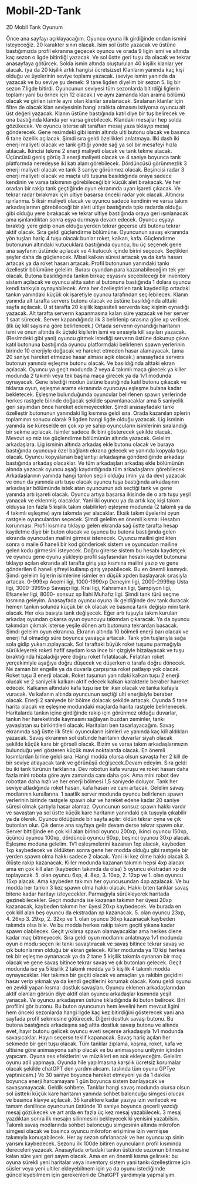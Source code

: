 # Mobil-2D-Tank
 2D Mobil Tank Oyunum



Önce ana sayfayı açıklayacağım.
Oyuncu oyuna ilk girdiğinde ondan ismini isteyeceğiz. 20 karakter sınırı olacak. Isim sol üstte yazacak ve üstüne bastığımızda profil ekranına geçecek oyuncu ve orada 9 ligin ismi ve altında kaç sezon o ligde bitirdiği yazacak. Ve sol üstte geri tuşu da olacak ve tekrar anasayfaya götürcek. Solda ismin altında oluşturulan 40 kişilik klanlar yer alacak. (ya da 20 kişilik artık hangisi ücretsizse) Klanların yanında kaç kişi olduğu ve üyelerinin seviye toplamı yazacak. (seviye ismin yanında da yazacak ve bu seviye şu demek: 9 tane ligden diyelim bir sezon 5. lig bir sezon 7.ligde bitirdi. Oyuncunun seviyesi tüm sezonlarda bitirdiği liglerin toplamı yani bu örnek için 12 olacak.) ve aynı zamanda klan arama bölümü olacak ve girilen isimle aynı olan klanlar sıralanacak. Sıralanan klanlar için filtre de olacak klan seviyesinin hangi aralıkta olmasını istiyorsa oyuncu alt üst değeri yazacak. Klanın üstüne bastığında katıl diye bir tuş belirecek ve ona bastığında klanda yer varsa girebilecek. Klandaki mesajlar hep solda gözükecek. Ve oyuncu isterse alt taraftan mesaj yaza tıklayıp mesaj gönderecek. Gene resimdeki gibi ismin altında ulti butonu olacak ve basınca 6 tane özellik açılacak. Şimdi sıra geldi özellikleri anlatmaya. Ilki dash iki enerji maliyeti olacak ve tank gittiği yönde sağ ya sol bir mesafeyi hızla atılacak. Ikincisi tekme 2 enerji maliyeti olacak ve tank tekme atacak. Üçüncüsü geniş görüş 3 enerji maliyeti olacak ve 4 saniye boyunca tank platformda neredeyse iki katı alanı görebilecek. Dördüncüsü görünmezlik 3 enerji maliyeti olacak ve tank 3 saniye görünmez olacak. Beşincisi radar 3 enerji maliyeti olacak ve maçta ulti tuşuna basıldığında oraya sadece kendinin ve varsa takımının görebileceği bir küçük alet bırakacak. Ve her oradan bir rakip tank geçtiğinde oyun ekranında uyarı işareti çıkacak. Ve tekrar radar bırakmak için ultiye basarsa önceki radar yok olacak. Altıncısı ışınlanma. 5 iksir maliyeti olacak ve oyuncu sadece kendinin ve varsa takım arkadaşlarının görebileceği bir aleti ultiye bastığında tıpkı radarda olduğu gibi olduğu yere bırakacak ve tekrar ultiye bastığında oraya geri ışınlanacak ama ışınlandıktan sonra eşya durmaya devam edecek. Oyuncu eşyayı bıraktığı yere gidip onun olduğu yerden tekrar geçerse ulti butonu tekrar aktif olacak. Sıra geldi güçlendirme bölümüne. Oyuncunun savaş ekranında yön tuşları hariç 4 tuşu olacak bunlar roket, kalkan, kafa. Güçlendirme butonunun altındaki kutucuklara bastığında oyuncu, bu üç seçenek gene ana sayfanın üstünde açılacak ve 4 kutucuk içinde birini seçecek. Seçtikleri şeyler daha da güçlenecek. Misal kalkan süresi artacak ya da kafa hasarı artacak ya da roket hasarı artacak. Profil butonunun yanındaki tankı özelleştir bölümüne gelelim. Burası oyundan para kazanabileceğim tek yer olacak. Butona basıldığında tankın birkaç eşyasını seçebileceği bir inventory sistem açılacak ve oyuncu altta satın al butonuna bastığında 1 dolara oyuncu kendi tankıyla oynayabilecek. Ama her özelleştirilen tank kaydedilip ortadaki tankın yanındaki küçük ok işaretiyle oyuncu tarafından seçilebilecek. Klanın yanında alt tarafta servers butonu olacak ve üstüne basıldığında alttaki sayfa açılacak.
Ü st tarafta 20 kişilik kapasiteli serverda kaç kişinin oynadığı yazacak. Alt tarafta serverın kapanmasına kalan süre yazacak ve her server 1 saat sürecek. Server kapandığında ilk 3 belirlenip sırasına göre xp verilcek. (ilk üç kill sayısına göre belirlencek.) Ortada serverın oynandığı haritanın ismi ve onun altında ilk üçteki kişilerin ismi ve sırasıyla kill sayıları yazacak. (Resimdeki gibi yani)
oyuncu girmek istediği serverın üstüne dokunup çıkan katıl butonuna bastığında oyuncu platformdaki belirlenen spawn yerlerinin birinde 10 enerjiyle doğacak ve hareket etmeden hasar alamayacak. (ama 20 saniye hareket etmezse hasar alması açık olacak.) anasayfada servers butonun yanında eşleşme butonu olacak. Ve basıldığında alttaki ekran açılacak.
Oyuncu ya geçit modunda 2 veya 4 takımlı maça girecek ya killer modunda 2 takımlı veya tek başına maça girecek ya da 1v1 modunda oynayacak. Gene istediği modun üstüne bastığında katıl butonu çıkacak ve tıklarsa oyun, eşleşme arama ekranında oyuncuyu eşleşme bulana kadar bekletecek. Eşleşme bulunduğunda oyuncular belirlenen spawn yerlerinde herkes rastgele birinde doğacak şekilde spawnlanacaklar ama 5 saniyelik geri sayımdan önce hareket edemeyecekler. Şimdi anasayfadaki tankı özelleştir butonunun yanındaki lig kısmına geldi sıra. Orada kazanılan xplerin toplamının sonucu olarak 9 ligden hangi ligde olduğu yazacak. Lig isminin yanında ise küreselde en çok xp ye sahip oyuncuların isimlerinin sıralandığı bir sekme açılacak. Isimler sadece ilk bini gösterecek şekilde olacak. Mevcut xp miz ise güçlendirme bölümünün altında yazacak. Gelelim arkadaşlara. Lig isminin altında arkadaş ekle butonu olacak ve buraya bastığında oyuncuya özel bağlantı ekrana gelecek ve yanında kopyala tuşu olacak. Oyuncu kopyalanan bağlantıyı arkadaşına gönderdiğinde arkadaşı bastığında arkadaş olacaklar. Ve tüm arkadaşları arkadaş ekle bölümünün altında yazacak oyuncu aşağı kaydırdığında tüm arkadaşlarını görebilecek. Arkadaşlarının yanında hangi tankın seçili olduğu (mini ya da dev) yazacak ve onun da yanında artı tuşu olacak oyuncu tuşa bastığında arkadaşının arkadaşlar bölümünde istek atan oyuncunun adı seçtiği tank ve gene yanında artı işareti olacak. Oyuncu artıya basarsa ikisinde de o artı tuşu yeşil yanacak ve eklenmiş olacaklar. Yani iki oyuncu ya da artık kaç kişi takım olduysa (en fazla 5 kişilik takım olabilirler) eşleşme modunda (2 takımlı ya da 4 takımlı eşleşme) aynı takımda yer alacaklar. Eksik takım üyelerini oyun rastgele oyunculardan seçecek. Şimdi gelelim en önemli kısma: Hesabın korunması. Profil kısmına tıklayıp gelen ekranda sağ üstte tarafta hesap kaydetme diye bir buton olucak ve oyuncu bu butona bastığında gelen ekranda oyuncudan mailini girmesi istenecek. Oyuncu mailini girdikten sonra o maile 6 haneli bir kod göndericek sistem ve oyuncudan mailine gelen kodu girmesini isteyecek. Doğru girerse sistem bu hesabı kaydetçek ve oyuncu gene oyunu yükleyip profil sayfasından hesabı kaydet butonuna tıklayıp açılan ekranda alt tarafta giriş yap kısmına mailini yazıp ve gene gönderilen 6 haneli şifreyi kullanıp giriş yapabilecek. Bu en önemli kısmıydı. Şimdi gelelim liglerin isimlerine isimler en düşük xpden başlayarak sırasıyla artacak. 0-999xp Acemi ligi, 1000-1999xp Deneyim ligi, 2000-2999xp Usta ligi, 3000-3999xp Savaşçı ligi, Kral ligi, Kahraman ligi, Şampiyon ligi, Efsaneler ligi, 8000- sonsuz xp İlahi Muhafız ligi. Şimdi tank türü seçme kısmına geleyim. Anasayfada oyuncu oyuna ilk geldiğinde dev tank duracak hemen tankın solunda küçük bir ok olacak ve basınca tank değişip mini tank olacak. Her oka basışta tank değişecek. Eğer artı tuşuyla takım kurulan arkadaş oyundan çıkarsa oyun oyuncuyu takımdan çıkaracak. Ya da oyuncu takımdan çıkmak isterse yeşile dönen artı butonuna tekrardan basacak. Şimdi gelelim oyun ekranına.
Ekranın altında 10 bölmeli enerji barı olacak ve enerji ful olmadığı süre boyunca yavaşça artacak. Tank yön tuşlarıyla sağa sola gidip yukarı zıplayacak. Sol taraftaki büyük roket tuşunu parmağıyla sürükleyerek roketi hafif saydam kısa ince bir çizgiyle hizalayacak ve tuşu bıraktığında hizaladığı yere doğru roket fırlatılacak. Fırlatılan roket yerçekimiyle aşağıya doğru düşecek ve düşerken o tarafa doğru dönecek. Ne zaman bir engelle ya da duvarla çarpışırsa roket patlayıp yok olacak. Roket tuşu 3 enerji olacak. Roket tuşunun yanındaki kalkan tuşu 2 enerji olucak ve 2 saniyelik kalkanı aktif edecek kalkan karakterle beraber hareket edecek. Kalkanın altındaki kafa tuşu ise bir iksir olacak ve tanka kafayla vuracak. Ve kafanın altında oyuncunun seçtiği ulti enerjisiyle beraber olacak. Enerji 2 saniyede bir bölme dolacak şekilde artacak. Oyunda 5 tane harita olacak ve eşleşme modundaki maçlarda harita rastgele belirlenecek. Haritalarda tankın içine girdiğinde rakip için görünmez olduğu duvarlar, tankın her hareketinde kaymasını sağlayan buzdan zeminler, tankı yavaşlatan su birikintileri olacak. Haritaları ben tasarlayacağım. Savaş ekranında sağ üstte ilk 5teki oyuncuların isimleri ve yanında kaç kill aldıkları yazacak. Savaş ekranının sol üstünde haritanın duvarlar siyah olacak şekilde küçük kare bir görseli olacak. Bizim ve varsa takım arkadaşlarımızın bulunduğu yeri gösteren küçük mavi noktalarda olacak. En önemli kısımlardan birine geldi sıra. Hangi modda olursa olsun savaşta her 2 kill de bir seviye atlayacak tank ve görünüşü değişecek.Devam edeyim. Sıra geldi bu iki tank türünün farklarına. Dev robotun kafa vuruşu ve roket hasarı daha fazla mini robota göre aynı zamanda canı daha çok. Ama mini robot dev robottan daha hızlı ve her enerji bölmesi 1,5 saniyede doluyor. Tank her seviye atladığında roket hasarı, kafa hasarı ve canı artacak. Gelelim savaş modlarının kurallarına. 1 saatlik server modunda oyuncu belirlenen spawn yerlerinin birinde rastgele spawn olur ve hareket edene kadar 20 saniye süresi olmak şartıyla hasar alamaz. Oyuncunun sonsuz spawn hakkı vardır ve savaştan ya sol üstte küçük kare haritanın yanındaki çık tuşuyla çıkabilir ya da ölerek. Oyuncu öldüğünde bir sayfa açılır: öldün tekrar oyna ve çık butonları olur. Çık derse ana sayfaya gelir devam derse tekrar spawn olur. Server bittiğinde en çok kill alan birinci oyuncu 200xp, ikinci oyuncu 150xp, üçüncü oyuncu 100xp, dördüncü oyuncu 60xp, beşinci oyuncu 30xp alacak. Eşleşme moduna gelelim. 1V1 eşleşmelerini kazanan 1xp alacak, kaybeden 1xp kaybedecek ve öldükten sonra gene her modda olduğu gibi rastgele bir yerden spawn olma hakkı sadece 2 olacak. Yani iki kez ölme hakkı olacak 3. ölüşte rakip kazanacak. Killer modunda kazanan takımın hepsi 4xp alacak ama en çok kill alan (kaybeden takımda da olsa) 5 oyuncu ekstradan xp de toplayacak. 5. olan oyuncu 6xp, 4. 8xp, 3. 10xp, 2. 12xp ve 1. olan oyuncu 15xp alacak. Ama kaybeden takımın her oyuncusundan 4xp azalacak. Ve bu modda her tankın 3 kez spawn olma hakkı olacak. Hakkı biten tanklar savaş bitene kadar haritayı izleyecekler. Parmağıyla sürükleyerek haritada gezinebilecekler. Geçit modunda ise kazanan takımın her üyesi 20xp kazanacak, kaybeden takımın her üyesi 20xp kaybedecek. Ve burada en çok kill alan beş oyuncu da ekstradan xp kazanacak. 5. olan oyuncu 23xp, 4. 26xp 3. 29xp, 2. 32xp ve 1. olan oyuncu 36xp kazanacak kaybeden takımda olsa bile. Ve bu modda herkes rakip takım geçiti yıkana kadar spawn olabilecek. Geçit yıkılırsa spawn olamayacaklar ama herkes ölene kadar maç bitmeyecek. Sıra geldi oyun modlarını anlatmaya 1v1 modunda oyun o modu seçen iki tankı savaştıracak ve savaş bitince tekrar savaş ve çık butonlarının olduğu bir ekran gelecek. Killer modunda ya 10 kişi herkes tek bir eşleşme oynanacak ya da 2 tane 5 kişilik takımla oynanan bir maç olacak ve gene savaş bitince tekrar savaş ve çık butonları gelecek. Geçit modunda ise ya 5 kişilik 2 takımlı modda ya 5 kişilik 4 takımlı modda oynayacaklar. Her takımın bir geçiti olacak ve amaçları ya rakibin geçidini hasar verip yıkmak ya da kendi geçitlerini korumak olacak. Konu geldi oyunu en zevkli yapan kısma: dostluk savaşları. Oyuncu eklenen arkadaşlarından aktif olanları görsün diye aktif olan oyuncu arkadaşlar kısmında yeşil yanacak. Ve oyuncu arkadaşının üstüne tıkladığında iki buton belircek. Biri profilini gör butonu. Bu buton oyuncunun hem levelini hem mevcut ligini hem önceki sezonlarda hangi ligde kaç kez bitirdiğini gösterecek yani ana sayfada profil sekmesine götürecek. Diğeri dostluk savaşı butonu. Bu butona bastığında arkadaşına sağ altta dostluk savaşı butonu ve altında evet, hayır butonu gelicek oyuncu eveti seçerse arkadaşıyla 1v1 modunda savaşıcaklar. Hayırı seçerse teklif kapanacak. Savaş hariç açılan her sekmede bir geri tuşu olacak. Tüm tanklar zıplama, koşma, roket, kafa ve ultisine göre animasyona sahip olacak ve bu animasyonu unitynin içinden yapıcam. Oyuna ses efektlerini ve müzikleri en sok ekleyeceğim. Gelelim oyunu adil yapmaya. Oyunda hile yapılmasına karşılık ücretsiz korumalar olacak şekilde chatGPT den yardım alıcam. (aslında tüm oyunu GPTye yaptıracam.) Ve 30 saniye boyunca hareket etmeyeni ya da 1 dakika boyunca enerji harcamayanı 1 gün boyunca sistem banlayacak ve savaşamayacak. Geldik sohbete. Tanklar hangi savaş modunda olursa olsun sol üstteki küçük kare haritanın yanında sohbet baloncuğu simgesi olucak ve basınca klavye açılacak. 35 karaktere kadar yazıya izin verilecek ve tamam denilince oyuncunun üstünde 10 saniye boyunca geçerli yazdığı mesaj gözükecek ve art arda en fazla üç kez mesaj yazabilecek. 3 mesaj yazdıktan sonra ilk mesajın silinmesini bekleyecek ki yenisini yazabilsin. Takımlı savaş modlarında sohbet baloncuğu simgesinin altında mikrofon simgesi olacak ve basınca oyuncu mikrofon erişimine izin vermişse takımıyla konuşabilecek. Her ay sezon sıfırlanacak ve her oyuncu xp sinin yarısını kaybedecek. Sezonu ilk 100de bitiren oyuncuların profil kısmında dereceleri yazacak. Anasayfada ortadaki tankın üstünde sezonun bitmesine kalan süre yani geri sayım olacak. Ama en en önemli kısma gelirsek: bu oyuna sürekli yeni haritalar veya inventory sistem yani tankı özelleştirme için süsler veya yeni ultiler ekleyebilmem için ya da oyunu istediğimde güncelleyebilmem için gerekenleri de ChatGPT yardımıyla yapmalıyım.
